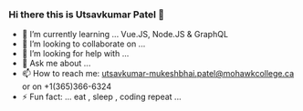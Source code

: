 ### Hi there this is Utsavkumar Patel 👋

- 🌱 I’m currently learning ... Vue.JS, Node.JS & GraphQL 
- 👯 I’m looking to collaborate on ...
- 🤔 I’m looking for help with ...
- 💬 Ask me about ...
- 📫 How to reach me: utsavkumar-mukeshbhai.patel@mohawkcollege.ca or on +1(365)366-6324
- ⚡ Fun fact: ... eat , sleep , coding repeat ... 

